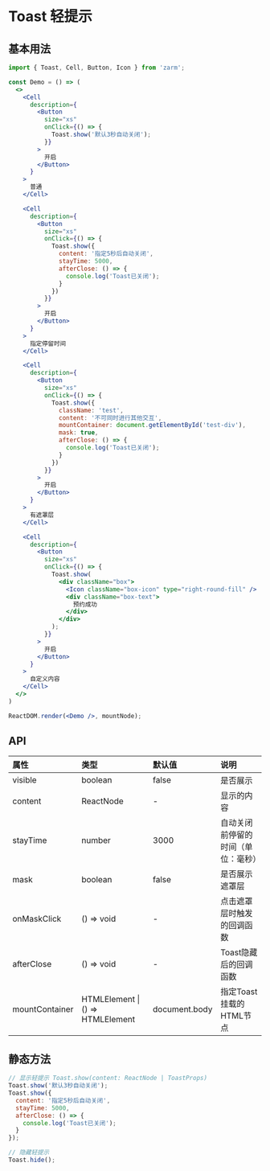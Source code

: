 # Toast 轻提示


## 基本用法
```jsx
import { Toast, Cell, Button, Icon } from 'zarm';

const Demo = () => (
  <>
    <Cell
      description={
        <Button
          size="xs"
          onClick={() => {
            Toast.show('默认3秒自动关闭');
          }}
        >
          开启
        </Button>
      }
    >
      普通
    </Cell>

    <Cell
      description={
        <Button
          size="xs"
          onClick={() => {
            Toast.show({
              content: '指定5秒后自动关闭',
              stayTime: 5000,
              afterClose: () => {
                console.log('Toast已关闭');
              }
            })
          }}
        >
          开启
        </Button>
      }
    >
      指定停留时间
    </Cell>

    <Cell
      description={
        <Button
          size="xs"
          onClick={() => {
            Toast.show({
              className: 'test',
              content: '不可同时进行其他交互',
              mountContainer: document.getElementById('test-div'),
              mask: true,
              afterClose: () => {
                console.log('Toast已关闭');
              }
            })
          }}
        >
          开启
        </Button>
      }
    >
      有遮罩层
    </Cell>

    <Cell
      description={
        <Button
          size="xs"
          onClick={() => {
            Toast.show(
              <div className="box">
                <Icon className="box-icon" type="right-round-fill" />
                <div className="box-text">
                  预约成功
                </div>
              </div>
            );
          }}
        >
          开启
        </Button>
      }
    >
      自定义内容
    </Cell>
  </>
)

ReactDOM.render(<Demo />, mountNode);
```



## API

| 属性 | 类型 | 默认值 | 说明 |
| :--- | :--- | :--- | :--- |
| visible | boolean | false | 是否展示 |
| content | ReactNode | - | 显示的内容 |
| stayTime | number | 3000 | 自动关闭前停留的时间（单位：毫秒） |
| mask | boolean | false | 是否展示遮罩层 |
| onMaskClick | () => void | - | 点击遮罩层时触发的回调函数 |
| afterClose | () => void | - | Toast隐藏后的回调函数 |
| mountContainer | HTMLElement &#124; () => HTMLElement | document.body | 指定Toast挂载的HTML节点 |

## 静态方法

```js
// 显示轻提示 Toast.show(content: ReactNode | ToastProps)
Toast.show('默认3秒自动关闭');
Toast.show({
  content: '指定5秒后自动关闭',
  stayTime: 5000,
  afterClose: () => {
    console.log('Toast已关闭');
  }
});

// 隐藏轻提示
Toast.hide();
```
